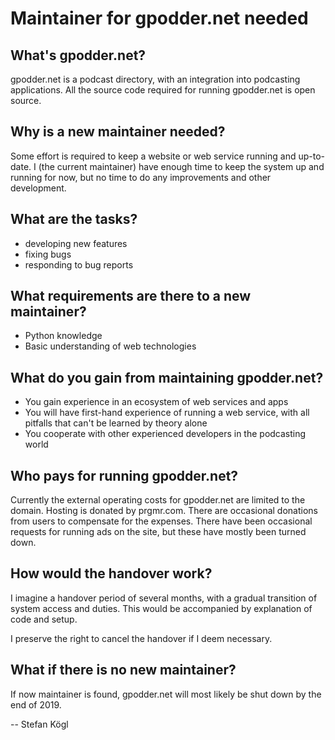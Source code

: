 Maintainer for gpodder.net needed
=================================


What's gpodder.net?
-------------------

gpodder.net is a podcast directory, with an integration into podcasting
applications. All the source code required for running gpodder.net is open
source.


Why is a new maintainer needed?
-------------------------------

Some effort is required to keep a website or web service running and
up-to-date. I (the current maintainer) have enough time to keep the system up
and running for now, but no time to do any improvements and other development.


What are the tasks?
-------------------

* developing new features
* fixing bugs
* responding to bug reports


What requirements are there to a new maintainer?
------------------------------------------------

* Python knowledge
* Basic understanding of web technologies


What do you gain from maintaining gpodder.net?
----------------------------------------------

* You gain experience in an ecosystem of web services and apps
* You will have first-hand experience of running a web service, with all
  pitfalls that can't be learned by theory alone
* You cooperate with other experienced developers in the podcasting world


Who pays for running gpodder.net?
---------------------------------

Currently the external operating costs for gpodder.net are limited to the
domain. Hosting is donated by prgmr.com. There are occasional donations from
users to compensate for the expenses. There have been occasional requests for
running ads on the site, but these have mostly been turned down.


How would the handover work?
----------------------------

I imagine a handover period of several months, with a gradual transition of
system access and duties. This would be accompanied by explanation of code and
setup.

I preserve the right to cancel the handover if I deem necessary.


What if there is no new maintainer?
-----------------------------------

If now maintainer is found, gpodder.net will most likely be shut down by the
end of 2019.



-- Stefan Kögl
